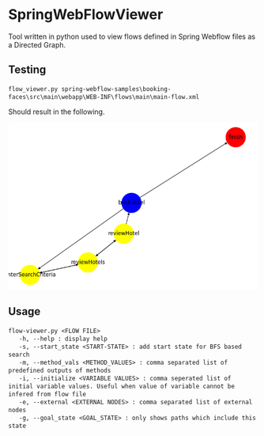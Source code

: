 # SpringWebFlowViewer
Tool written in python used to view flows defined in Spring Webflow files as a Directed Graph. 

## Testing
```
flow_viewer.py spring-webflow-samples\booking-faces\src\main\webapp\WEB-INF\flows\main\main-flow.xml
```

Should result in the following.

![Screenshot](Figure_1.png)

## Usage
```
flow-viewer.py <FLOW FILE> 
   -h, --help : display help
   -s, --start_state <START-STATE> : add start state for BFS based search
   -m, --method_vals <METHOD_VALUES> : comma separated list of predefined outputs of methods
   -i, --initialize <VARIABLE VALUES> : comma seperated list of initial variable values. Useful when value of variable cannot be infered from flow file
   -e, --external <EXTERNAL NODES> : comma separated list of external nodes
   -g, --goal_state <GOAL_STATE> : only shows paths which include this state

```
